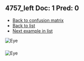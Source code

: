 ## 4757_left Doc: 1 Pred: 0
- [Back to confusion matrix](https://github.com/juliandewit/kaggle_retinopathy/blob/master/matrix.md)
- [Back to list](https://github.com/juliandewit/kaggle_retinopathy/blob/master/lists/10/list.md)
- [Next example in list](https://github.com/juliandewit/kaggle_retinopathy/blob/master/lists/10/47/4769_right.md)

![Eye](https://retinopaty.blob.core.windows.net/size1024/4757_left_1.jpeg)

### 

![Eye]()
